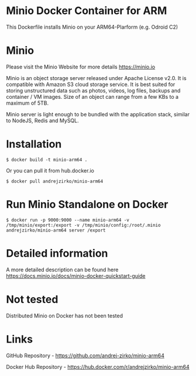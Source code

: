 # Minio Docker Container for ARM
This Dockerfile installs Minio on your ARM64-Plarform (e.g. Odroid C2)

# Minio
Please visit the Minio Website for more details https://minio.io

Minio is an object storage server released under Apache License v2.0. It is compatible with Amazon S3 cloud storage service. It is best suited for storing unstructured data such as photos, videos, log files, backups and container / VM images. Size of an object can range from a few KBs to a maximum of 5TB.

Minio server is light enough to be bundled with the application stack, similar to NodeJS, Redis and MySQL.

# Installation
```
$ docker build -t minio-arm64 .
```

Or you can pull it from hub.docker.io
```
$ docker pull andrejzirko/minio-arm64
```

# Run Minio Standalone on Docker
```
$ docker run -p 9000:9000 --name minio-arm64 -v /tmp/minio/export:/export -v /tmp/minio/config:/root/.minio andrejzirko/minio-arm64 server /export
```

# Detailed information
A more detailed description can be found here https://docs.minio.io/docs/minio-docker-quickstart-guide

# Not tested
Distributed Minio on Docker has not been tested

# Links
GitHub Repository - https://github.com/andrej-zirko/minio-arm64

Docker Hub Repository - https://hub.docker.com/r/andrejzirko/minio-arm64
